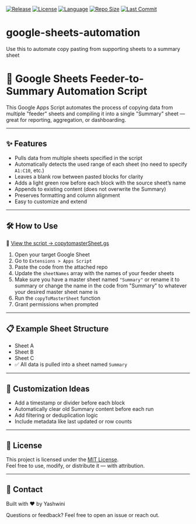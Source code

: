 [![Release](https://img.shields.io/github/v/release/yashwini24/google-sheets-automation?sort=semver)](https://github.com/yashwini24/google-sheets-automation/releases)
[![License](https://img.shields.io/github/license/yashwini24/google-sheets-automation)](https://github.com/yashwini24/google-sheets-automation/blob/main/LICENSE)
[![Language](https://img.shields.io/github/languages/top/yashwini24/google-sheets-automation)](https://github.com/yashwini24/google-sheets-automation)
[![Repo Size](https://img.shields.io/github/repo-size/yashwini24/google-sheets-automation)](https://github.com/yashwini24/google-sheets-automation)
[![Last Commit](https://img.shields.io/github/last-commit/yashwini24/google-sheets-automation)](https://github.com/yashwini24/google-sheets-automation/commits/main)

# google-sheets-automation
Use this to automate copy pasting from supporting sheets to a summary sheet

# 🧾 Google Sheets Feeder-to-Summary Automation Script

This Google Apps Script automates the process of copying data from multiple "feeder" sheets and compiling it into a single "Summary" sheet — great for reporting, aggregation, or dashboarding.

---

## ✨ Features

- Pulls data from multiple sheets specified in the script
- Automatically detects the used range of each sheet (no need to specify `A1:C10`, etc.)
- Leaves a blank row between pasted blocks for clarity
- Adds a light green row before each block with the source sheet’s name
- Appends to existing content (does not overwrite the Summary)
- Preserves formatting and column alignment
- Easy to customize and extend

---

## 🛠️ How to Use

📄 [View the script → copytomasterSheet.gs](./copytomastersheet.gs)

1. Open your target Google Sheet
2. Go to `Extensions > Apps Script`
3. Paste the code from the attached repo
4. Update the `sheetNames` array with the names of your feeder sheets
5. Make sure you have a master sheet named `"Summary"` or rename it to summary or change the name in the code from "Summary" to whatever your desired master sheet name is
6. Run the `copyToMasterSheet` function
7. Grant permissions when prompted

---

## 📋 Example Sheet Structure

- Sheet A
- Sheet B
- Sheet C
- ✅ All data is pulled into a sheet named `Summary`

---

## 📌 Customization Ideas

- Add a timestamp or divider before each block
- Automatically clear old Summary content before each run
- Add filtering or deduplication logic
- Include metadata like last updated or row counts

---

## 🪪 License

This project is licensed under the [MIT License](./LICENSE).  
Feel free to use, modify, or distribute it — with attribution.

---

## 📧 Contact

Built with ❤️ by Yashwini

Questions or feedback? Feel free to open an issue or reach out.
